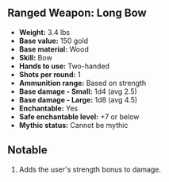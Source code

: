 ## Ranged Weapon: Long Bow
- **Weight:** 3.4 lbs
- **Base value:** 150 gold
- **Base material:** Wood
- **Skill:** Bow
- **Hands to use:** Two-handed
- **Shots per round:** 1
- **Ammunition range:** Based on strength
- **Base damage - Small:** 1d4 (avg 2.5)
- **Base damage - Large:** 1d8 (avg 4.5)
- **Enchantable:** Yes
- **Safe enchantable level:** +7 or below
- **Mythic status:** Cannot be mythic
## Notable
1. Adds the user's strength bonus to damage.
